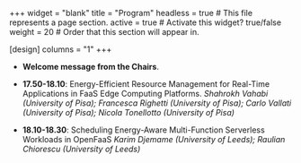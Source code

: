 +++
widget = "blank" 
title = "Program"
headless = true  # This file represents a page section.
active = true  # Activate this widget? true/false
weight = 20  # Order that this section will appear in.

[design]
columns = "1"
+++


- **Welcome message from the Chairs**.

- **17.50-18.10**: Energy-Efficient Resource Management for Real-Time Applications in FaaS Edge Computing Platforms.
*Shahrokh Vahabi (University of Pisa); Francesca Righetti (University of Pisa); Carlo Vallati (University of Pisa); Nicola Tonellotto (University of Pisa)*

- **18.10-18.30**: Scheduling Energy-Aware Multi-Function Serverless Workloads in OpenFaaS
*Karim Djemame (University of Leeds); Raulian Chiorescu (University of Leeds)*


